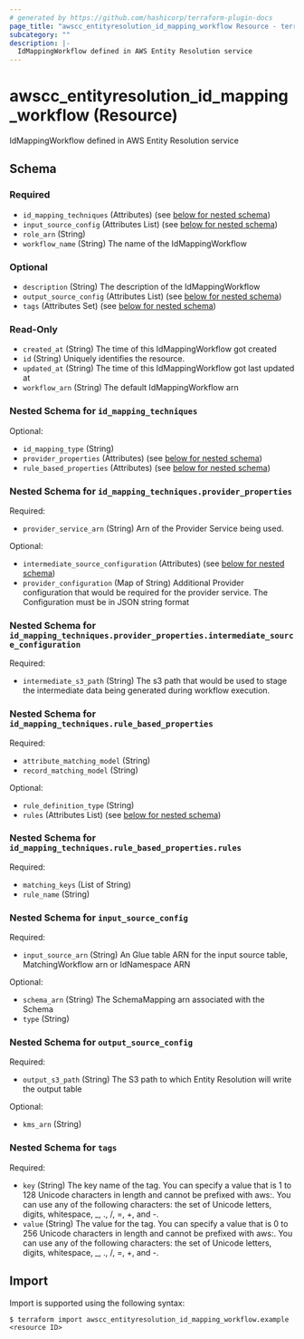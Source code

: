 ```yaml
---
# generated by https://github.com/hashicorp/terraform-plugin-docs
page_title: "awscc_entityresolution_id_mapping_workflow Resource - terraform-provider-awscc"
subcategory: ""
description: |-
  IdMappingWorkflow defined in AWS Entity Resolution service
---
```


# awscc_entityresolution_id_mapping_workflow (Resource)

IdMappingWorkflow defined in AWS Entity Resolution service



<!-- schema generated by tfplugindocs -->
## Schema

### Required

- `id_mapping_techniques` (Attributes) (see [below for nested schema](#nestedatt--id_mapping_techniques))
- `input_source_config` (Attributes List) (see [below for nested schema](#nestedatt--input_source_config))
- `role_arn` (String)
- `workflow_name` (String) The name of the IdMappingWorkflow

### Optional

- `description` (String) The description of the IdMappingWorkflow
- `output_source_config` (Attributes List) (see [below for nested schema](#nestedatt--output_source_config))
- `tags` (Attributes Set) (see [below for nested schema](#nestedatt--tags))

### Read-Only

- `created_at` (String) The time of this IdMappingWorkflow got created
- `id` (String) Uniquely identifies the resource.
- `updated_at` (String) The time of this IdMappingWorkflow got last updated at
- `workflow_arn` (String) The default IdMappingWorkflow arn

<a id="nestedatt--id_mapping_techniques"></a>
### Nested Schema for `id_mapping_techniques`

Optional:

- `id_mapping_type` (String)
- `provider_properties` (Attributes) (see [below for nested schema](#nestedatt--id_mapping_techniques--provider_properties))
- `rule_based_properties` (Attributes) (see [below for nested schema](#nestedatt--id_mapping_techniques--rule_based_properties))

<a id="nestedatt--id_mapping_techniques--provider_properties"></a>
### Nested Schema for `id_mapping_techniques.provider_properties`

Required:

- `provider_service_arn` (String) Arn of the Provider Service being used.

Optional:

- `intermediate_source_configuration` (Attributes) (see [below for nested schema](#nestedatt--id_mapping_techniques--provider_properties--intermediate_source_configuration))
- `provider_configuration` (Map of String) Additional Provider configuration that would be required for the provider service. The Configuration must be in JSON string format

<a id="nestedatt--id_mapping_techniques--provider_properties--intermediate_source_configuration"></a>
### Nested Schema for `id_mapping_techniques.provider_properties.intermediate_source_configuration`

Required:

- `intermediate_s3_path` (String) The s3 path that would be used to stage the intermediate data being generated during workflow execution.



<a id="nestedatt--id_mapping_techniques--rule_based_properties"></a>
### Nested Schema for `id_mapping_techniques.rule_based_properties`

Required:

- `attribute_matching_model` (String)
- `record_matching_model` (String)

Optional:

- `rule_definition_type` (String)
- `rules` (Attributes List) (see [below for nested schema](#nestedatt--id_mapping_techniques--rule_based_properties--rules))

<a id="nestedatt--id_mapping_techniques--rule_based_properties--rules"></a>
### Nested Schema for `id_mapping_techniques.rule_based_properties.rules`

Required:

- `matching_keys` (List of String)
- `rule_name` (String)




<a id="nestedatt--input_source_config"></a>
### Nested Schema for `input_source_config`

Required:

- `input_source_arn` (String) An Glue table ARN for the input source table, MatchingWorkflow arn or IdNamespace ARN

Optional:

- `schema_arn` (String) The SchemaMapping arn associated with the Schema
- `type` (String)


<a id="nestedatt--output_source_config"></a>
### Nested Schema for `output_source_config`

Required:

- `output_s3_path` (String) The S3 path to which Entity Resolution will write the output table

Optional:

- `kms_arn` (String)


<a id="nestedatt--tags"></a>
### Nested Schema for `tags`

Required:

- `key` (String) The key name of the tag. You can specify a value that is 1 to 128 Unicode characters in length and cannot be prefixed with aws:. You can use any of the following characters: the set of Unicode letters, digits, whitespace, _, ., /, =, +, and -.
- `value` (String) The value for the tag. You can specify a value that is 0 to 256 Unicode characters in length and cannot be prefixed with aws:. You can use any of the following characters: the set of Unicode letters, digits, whitespace, _, ., /, =, +, and -.

## Import

Import is supported using the following syntax:

```shell
$ terraform import awscc_entityresolution_id_mapping_workflow.example <resource ID>
```
